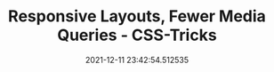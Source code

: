---
date: 2021-12-11 23:42:54.512535
link:
  source: web
  source_url: https://roytang.net
  text: Responsive Layouts, Fewer Media Queries - CSS-Tricks
  url: https://css-tricks.com/responsive-layouts-fewer-media-queries/
source: web
syndicated:
- type: mastodon
  url: https://mastodon.technology/users/roytang/statuses/107430948058150842
- type: twitter
  url: https://twitter.com/roytang/status/1469814987602333700/
tags:
- css
- software-development
title: Responsive Layouts, Fewer Media Queries - CSS-Tricks
---